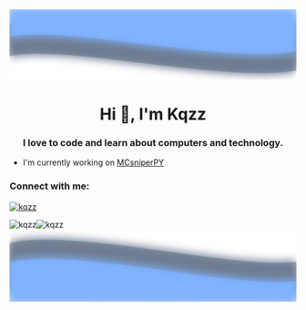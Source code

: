 <img align="center" src="https://raw.githubusercontent.com/Kqzz/Kqzz/master/top.svg"/>

<h1 align="center">Hi 👋, I'm Kqzz</h1>
<h3 align="center">I love to code and learn about computers and technology.</h3>

- I'm currently working on [MCsniperPY](https://github.com/Kqzz/MCsniperPY)


<p align="left">
<h3 align="left">Connect with me:</h3>
<a href="https://www.youtube.com/channel/UCbuxrzqy-Xsbyx9Fq42oP_A" target="blank"><img align="center" src="https://upload.wikimedia.org/wikipedia/commons/4/42/YouTube_light_icon_%282017%29.svg" alt="kqzz" height="30" width="40" /></a>
</p>

<p><img align="left" src="https://github-readme-stats.vercel.app/api/top-langs/?username=kqzz&layout=compact&theme=onedark" alt="kqzz" /></p>

<p></p>

<img align="left" src="https://github-readme-stats.vercel.app/api?username=kqzz&show_icons=true&theme=onedark" alt="kqzz" />


<img align="center" src="https://raw.githubusercontent.com/Kqzz/Kqzz/master/bottom.svg"/>
